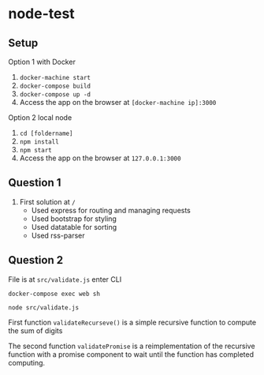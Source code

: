 # node-test
## Setup
Option 1 with Docker
1. `docker-machine start`
2. `docker-compose build`
3. `docker-compose up -d`
4. Access the app on the browser at `[docker-machine ip]:3000`

Option 2 local node
1. `cd [foldername]`
2. `npm install`
3. `npm start`
4. Access the app on the browser at `127.0.0.1:3000`

## Question 1
1. First solution at `/`
   * Used express for routing and managing requests
   * Used bootstrap for styling
   * Used datatable for sorting
   * Used rss-parser
   
## Question 2
 File is at `src/validate.js`
 enter CLI
 
`docker-compose exec web sh`

`node src/validate.js`  

First function `validateRecurseve()` is a simple recursive function to compute the sum of digits

The second function `validatePromise` is a reimplementation of the recursive function with a promise component to wait until the function has completed computing.